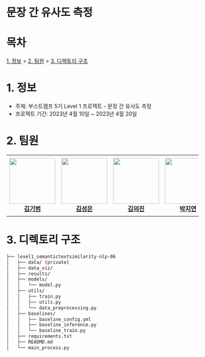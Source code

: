 # 문장 간 유사도 측정

# 목차
[1. 정보](#1-정보) > [2. 팀원](#2-팀원) > [3. 디렉토리 구조](#3-디렉토리-구조)

# 1. 정보

- 주제: 부스트캠프 5기 Level 1 프로젝트 - 문장 간 유사도 측정
- 프로젝트 기간: 2023년 4월 10일 ~ 2023년 4월 20일

# 2. 팀원

<table>
    <tr height="160px">
        <td align="center" width="150px">
            <a href="https://github.com/gibum1228"><img height="120px" width="120px" src="https://avatars.githubusercontent.com/gibum1228"/></a>
            <br/>
            <a href="https://github.com/gibum1228"><strong>김기범</strong></a>
            <br />
        </td>
        <td align="center" width="150px">
            <a href="https://github.com/seongeun-k"><img height="120px" width="120px" src="https://avatars.githubusercontent.com/seongeun-k"/></a>
            <br/>
            <a href="https://github.com/seongeun-k"><strong>김성은</strong></a>
            <br />
        </td>
        <td align="center" width="150px">
            <a href="https://github.com/KimuGenie"><img height="120px" width="120px" src="https://avatars.githubusercontent.com/KimuGenie"/></a>
            <br/>
            <a href="https://github.com/KimuGenie"><strong>김의진</strong></a>
            <br />
        </td>
        <td align="center" width="150px">
            <a href="https://github.com/ella0106"><img height="120px" width="120px" src="https://avatars.githubusercontent.com/ella0106"/></a>
            <br/>
            <a href="https://github.com/ella0106"><strong>박지연</strong></a>
            <br />
        </td>
        <td align="center" width="150px">
            <a href="https://github.com/jys8332"><img height="120px" width="120px" src="https://avatars.githubusercontent.com/jys8332"/></a>
            <br/>
            <a href="https://github.com/jys8332"><strong>정윤석</strong></a>
            <br />
        </td>
    </tr>
</table>

# 3. 디렉토리 구조

```bash
├── level1_semantictextsimilarity-nlp-06
│   ├── data/ (private)
│   ├── data_viz/
│   ├── results/
│   ├── models/
│   │   └── model.py
│   ├── utils/
│   │   ├── train.py
│   │   ├── utils.py
│   │   └── data_preprocessing.py
│   ├── baselines/
│   │   ├── baseline_config.yml
│   │   ├── baseline_inference.py
│   │   └── baseline_train.py
│   ├── requirements.txt
│   ├── READMD.md
│   └── main_process.py
```
